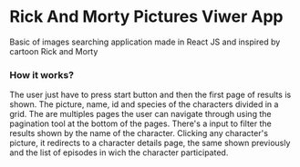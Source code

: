 # Rick And Morty Pictures Viwer App

Basic of images searching application made in React JS and inspired by cartoon Rick and Morty

### How it works?

The user just have to press start button and then the first page of results is shown. The picture, name, id and species of the characters divided in a grid. The are multiples pages the user can navigate through using the pagination tool at the bottom of the pages. There's a input to filter the results shown by the name of the character. Clicking any character's picture, it redirects to a character details page, the same shown previously and the list of episodes in wich the character participated.